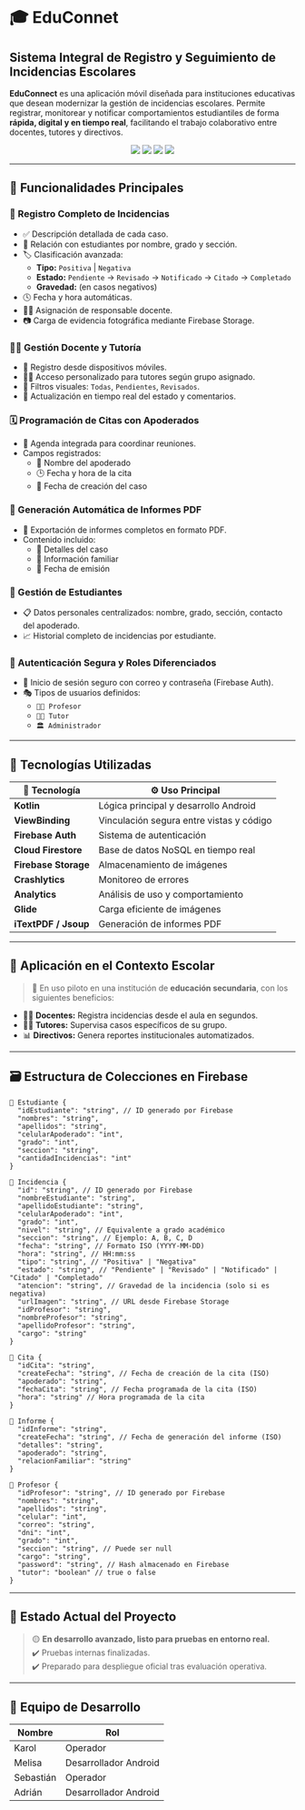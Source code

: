 # 🎓 EduConnet  
## Sistema Integral de Registro y Seguimiento de Incidencias Escolares

**EduConnect** es una aplicación móvil diseñada para instituciones educativas que desean modernizar la gestión de incidencias escolares. Permite registrar, monitorear y notificar comportamientos estudiantiles de forma **rápida, digital y en tiempo real**, facilitando el trabajo colaborativo entre docentes, tutores y directivos.

<p align="center">
  <img src="https://img.shields.io/badge/estado-en%20desarrollo%20avanzado-yellow"  />
  <img src="https://img.shields.io/badge/Firebase-integrado-orange"  />
  <img src="https://img.shields.io/badge/Plataforma-Android-blue"  />
  <img src="https://img.shields.io/badge/Licencia-Privada-lightgrey"  />
</p>

---

## 🚀 Funcionalidades Principales

### 📝 Registro Completo de Incidencias
- ✅ Descripción detallada de cada caso.
- 👦 Relación con estudiantes por nombre, grado y sección.
- 🏷️ Clasificación avanzada:
  - **Tipo:** `Positiva` | `Negativa`
  - **Estado:** `Pendiente` → `Revisado` → `Notificado` → `Citado` → `Completado`
  - **Gravedad:** (en casos negativos)
- 🕓 Fecha y hora automáticas.
- 👨‍🏫 Asignación de responsable docente.
- 📷 Carga de evidencia fotográfica mediante Firebase Storage.

### 🧑‍🏫 Gestión Docente y Tutoría
- 📲 Registro desde dispositivos móviles.
- 👩‍🏫 Acceso personalizado para tutores según grupo asignado.
- 📂 Filtros visuales: `Todas`, `Pendientes`, `Revisados`.
- 💬 Actualización en tiempo real del estado y comentarios.

### 🗓️ Programación de Citas con Apoderados
- 📆 Agenda integrada para coordinar reuniones.
- Campos registrados:
  - 👤 Nombre del apoderado
  - 🕒 Fecha y hora de la cita
  - 🧾 Fecha de creación del caso

### 📄 Generación Automática de Informes PDF
- 📑 Exportación de informes completos en formato PDF.
- Contenido incluido:
  - 🧩 Detalles del caso
  - 🧬 Información familiar
  - 📆 Fecha de emisión

### 👥 Gestión de Estudiantes
- 📋 Datos personales centralizados: nombre, grado, sección, contacto del apoderado.
- 📈 Historial completo de incidencias por estudiante.

### 🔐 Autenticación Segura y Roles Diferenciados
- 🔑 Inicio de sesión seguro con correo y contraseña (Firebase Auth).
- 🎭 Tipos de usuarios definidos:
  - `👨‍🏫 Profesor`
  - `🧑‍🏫 Tutor`
  - `🏛️ Administrador`

---

## 🔧 Tecnologías Utilizadas

| 🔧 Tecnología        | ⚙️ Uso Principal                          |
|----------------------|-------------------------------------------|
| **Kotlin**           | Lógica principal y desarrollo Android     |
| **ViewBinding**      | Vinculación segura entre vistas y código  |
| **Firebase Auth**    | Sistema de autenticación                  |
| **Cloud Firestore**  | Base de datos NoSQL en tiempo real        |
| **Firebase Storage** | Almacenamiento de imágenes                |
| **Crashlytics**      | Monitoreo de errores                      |
| **Analytics**        | Análisis de uso y comportamiento          |
| **Glide**            | Carga eficiente de imágenes               |
| **iTextPDF / Jsoup** | Generación de informes PDF                |

---

## 🏫 Aplicación en el Contexto Escolar

> 📌 En uso piloto en una institución de **educación secundaria**, con los siguientes beneficios:

- 🧑‍🏫 **Docentes:** Registra incidencias desde el aula en segundos.
- 👨‍🏫 **Tutores:** Supervisa casos específicos de su grupo.
- 📊 **Directivos:** Genera reportes institucionales automatizados.

---

## 🗃️ Estructura de Colecciones en Firebase

```plaintext
📁 Estudiante {
  "idEstudiante": "string", // ID generado por Firebase
  "nombres": "string",
  "apellidos": "string",
  "celularApoderado": "int",
  "grado": "int",
  "seccion": "string",
  "cantidadIncidencias": "int"
}

📁 Incidencia {
  "id": "string", // ID generado por Firebase
  "nombreEstudiante": "string",
  "apellidoEstudiante": "string",
  "celularApoderado": "int",
  "grado": "int",
  "nivel": "string", // Equivalente a grado académico
  "seccion": "string", // Ejemplo: A, B, C, D
  "fecha": "string", // Formato ISO (YYYY-MM-DD)
  "hora": "string", // HH:mm:ss
  "tipo": "string", // "Positiva" | "Negativa"
  "estado": "string", // "Pendiente" | "Revisado" | "Notificado" | "Citado" | "Completado"
  "atencion": "string", // Gravedad de la incidencia (solo si es negativa)
  "urlImagen": "string", // URL desde Firebase Storage
  "idProfesor": "string",
  "nombreProfesor": "string",
  "apellidoProfesor": "string",
  "cargo": "string"
}

📁 Cita {
  "idCita": "string",
  "createFecha": "string", // Fecha de creación de la cita (ISO)
  "apoderado": "string",
  "fechaCita": "string", // Fecha programada de la cita (ISO)
  "hora": "string" // Hora programada de la cita
}

📁 Informe {
  "idInforme": "string",
  "createFecha": "string", // Fecha de generación del informe (ISO)
  "detalles": "string",
  "apoderado": "string",
  "relacionFamiliar": "string"
}

📁 Profesor {
  "idProfesor": "string", // ID generado por Firebase
  "nombres": "string",
  "apellidos": "string",
  "celular": "int",
  "correo": "string",
  "dni": "int",
  "grado": "int",
  "seccion": "string", // Puede ser null
  "cargo": "string",
  "password": "string", // Hash almacenado en Firebase
  "tutor": "boolean" // true o false
}
```
---

## 📌 Estado Actual del Proyecto

> 🟡 **En desarrollo avanzado, listo para pruebas en entorno real.**  
> ✔️ Pruebas internas finalizadas.  
> ✔️ Preparado para despliegue oficial tras evaluación operativa.

---

## 👥 Equipo de Desarrollo

| Nombre         | Rol                    |
|----------------|------------------------|
| Karol          | Operador               |
| Melisa         | Desarrollador Android  |
| Sebastián      | Operador               |
| Adrián         | Desarrollador Android  |
